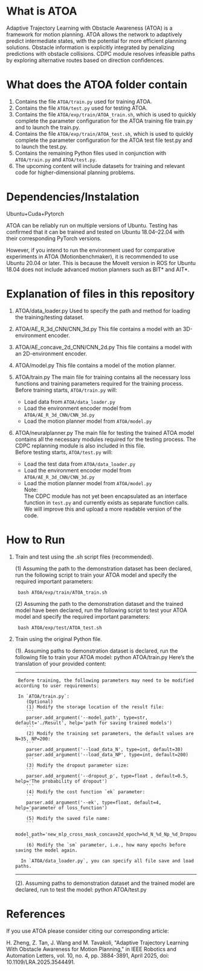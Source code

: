 # What is ATOA
Adaptive Trajectory Learning with Obstacle Awareness (ATOA) is a framework for motion planning.
ATOA allows the network to adaptively predict intermediate states, with the potential for more efficient planning solutions. Obstacle information is explicitly integrated by penalizing predictions with obstacle collisions. CDPC module resolves infeasible paths by exploring alternative routes based on direction confidences. 

# What does the ATOA folder contain 

1. Contains the file `ATOA/train.py` used for training ATOA.  
2. Contains the file `ATOA/test.py` used for testing ATOA.
3. Contains the file `ATOA/exp/train/ATOA_train.sh`, which is used to quickly complete the parameter configuration for the ATOA training file train.py and to launch the train.py.
4. Contains the file `ATOA/exp/train/ATOA_test.sh`, which is used to quickly complete the parameter configuration for the ATOA test file test.py and to launch the test.py.
5. Contains the remaining Python files used in conjunction with `ATOA/train.py` and `ATOA/test.py`.  
6. The upcoming content will include datasets for training and relevant code for higher-dimensional planning problems.

# Dependencies/Instalation
Ubuntu+Cuda+Pytorch

ATOA can be reliably run on multiple versions of Ubuntu. Testing has confirmed that it can be trained and tested on Ubuntu 18.04–22.04 with their corresponding PyTorch versions.  

However, if you intend to run the environment used for comparative experiments in ATOA (Motionbenchmaker), it is recommended to use Ubuntu 20.04 or later. This is because the MoveIt version in ROS for Ubuntu 18.04 does not include advanced motion planners such as BIT* and AIT*.

# Explanation of files in this repository

1. ATOA/data_loader.py
    Used to specify the path and method for loading the training/testing dataset.
   
2. ATOA/AE_R_3d_CNN/CNN_3d.py
    This file contains a model with an 3D-environment encoder.

3. ATOA/AE_concave_2d_CNN/CNN_2d.py
    This file contains a model with an 2D-environment encoder.
   
4. ATOA/model.py
    This file contains a model of the motion planner.
   
6. ATOA/train.py
The main file for training contains all the necessary loss functions and training parameters required for the training process.  
    Before training starts, `ATOA/train.py` will:  
    - Load data from `ATOA/data_loader.py`  
    - Load the environment encoder model from `ATOA/AE_R_3d_CNN/CNN_3d.py` 
    - Load the motion planner model from `ATOA/model.py`
      
7. ATOA/neuralplanner.py
The main file for testing the trained ATOA model contains all the necessary modules required for the testing process. The CDPC replanning module is also included in this file.  
    Before testing starts, `ATOA/test.py` will:  
    - Load the test data from `ATOA/data_loader.py`  
    - Load the environment encoder model from `ATOA/AE_R_3d_CNN/CNN_3d.py`  
    - Load the motion planner model from `ATOA/model.py`    
    Note:  
    The CDPC module has not yet been encapsulated as an interface function in `test.py` and currently exists as separate function calls. We will improve this and upload a more readable version of the code.
    
# How to Run

1. Train and test using the .sh script files (recommended).

    (1)  Assuming the path to the demonstration dataset has been declared, run the following script to train your ATOA model and specify the required important parameters:

        bash ATOA/exp/train/ATOA_train.sh
   
    (2)  Assuming the path to the demonstration dataset and the trained model have been declared, run the following script to test your ATOA model and specify the required important parameters:

        bash ATOA/exp/test/ATOA_test.sh
   
3. Train using the original Python file.

    (1). Assuming paths to demonstration dataset is declared, run the following file to train your ATOA model:
      python ATOA/train.py
    Here’s the translation of your provided content:
    
    ---
    
        Before training, the following parameters may need to be modified according to user requirements:
        
        In `ATOA/train.py`:
           (Optional)
           (1) Modify the storage location of the result file:
           ```
           parser.add_argument('--model_path', type=str, default='./Result', help='path for saving trained models')
           ```
           (2) Modify the training set parameters, the default values are N=35, NP=200:
           ```
           parser.add_argument('--load_data_N', type=int, default=30)
           parser.add_argument('--load_data_NP', type=int, default=200)
           ```
           (3) Modify the dropout parameter size:
           ```
           parser.add_argument('--dropout_p', type=float , default=0.5, help='The probability of dropout')
           ```
           (4) Modify the cost function `ek` parameter:
           ```
           parser.add_argument('--ek', type=float, default=4, help='parameter of loss_function')
           ```
           (5) Modify the saved file name:
           ```
           model_path='new_mlp_cross_mask_concave2d_epoch=%d_N_%d_Np_%d_Dropout=%.3f_k3=%.3f_ek=%.3f'
           ```
           (6) Modify the `sm` parameter, i.e., how many epochs before saving the model again.
        
         In `ATOA/data_loader.py`, you can specify all file save and load paths.
    
    ---
    
    
    
    (2). Assuming paths to demonstration dataset and the trained model are declared, run to test the model:
      python ATOA/test.py

# References
If you use ATOA please consider citing our corresponding article:

H. Zheng, Z. Tan, J. Wang and M. Tavakoli, "Adaptive Trajectory Learning With Obstacle Awareness for Motion Planning," in IEEE Robotics and Automation Letters, vol. 10, no. 4, pp. 3884-3891, April 2025, doi: 10.1109/LRA.2025.3544491.




